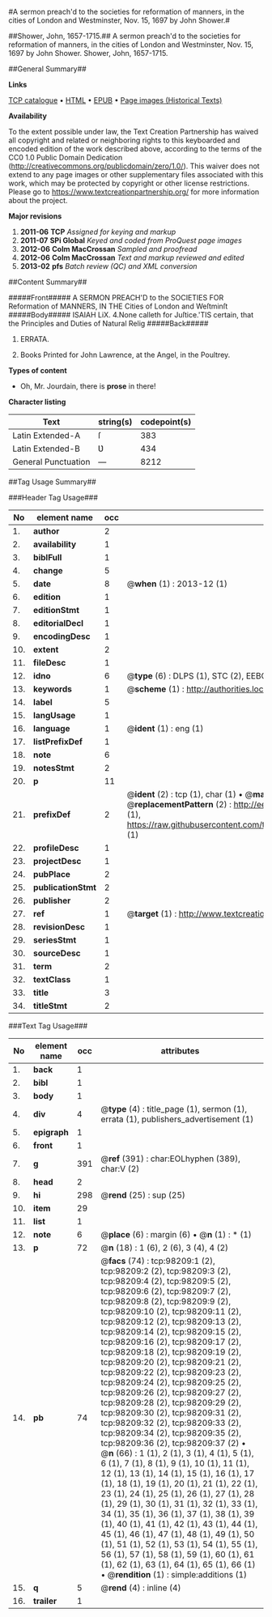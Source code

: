 #A sermon preach'd to the societies for reformation of manners, in the cities of London and Westminster, Nov. 15, 1697 by John Shower.#

##Shower, John, 1657-1715.##
A sermon preach'd to the societies for reformation of manners, in the cities of London and Westminster, Nov. 15, 1697 by John Shower.
Shower, John, 1657-1715.

##General Summary##

**Links**

[TCP catalogue](http://www.ota.ox.ac.uk/tcp/)  • 
[HTML](http://tei.it.ox.ac.uk/tcp/Texts-HTML/free/A60/A60152.html)  • 
[EPUB](http://tei.it.ox.ac.uk/tcp/Texts-EPUB/free/A60/A60152.epub) • 
[Page images (Historical Texts)](https://historicaltexts.jisc.ac.uk/eebo-13164130e)

**Availability**

To the extent possible under law, the Text Creation Partnership has waived all copyright and related or neighboring rights to this keyboarded and encoded edition of the work described above, according to the terms of the CC0 1.0 Public Domain Dedication (http://creativecommons.org/publicdomain/zero/1.0/). This waiver does not extend to any page images or other supplementary files associated with this work, which may be protected by copyright or other license restrictions. Please go to https://www.textcreationpartnership.org/ for more information about the project.

**Major revisions**

1. __2011-06__ __TCP__ *Assigned for keying and markup*
1. __2011-07__ __SPi Global__ *Keyed and coded from ProQuest page images*
1. __2012-06__ __Colm MacCrossan__ *Sampled and proofread*
1. __2012-06__ __Colm MacCrossan__ *Text and markup reviewed and edited*
1. __2013-02__ __pfs__ *Batch review (QC) and XML conversion*

##Content Summary##

#####Front#####
A SERMON PREACH'D to the SOCIETIES FOR Reformation of MANNERS, IN THE Cities of London and Weſtminſt
#####Body#####
ISAIAH LiX. 4.None calleth for Juſtice.'TIS certain, that the Principles and Duties of Natural Relig
#####Back#####

1. ERRATA.

1. Books Printed for John Lawrence, at the Angel, in the Poultrey.

**Types of content**

  * Oh, Mr. Jourdain, there is **prose** in there!

**Character listing**


|Text|string(s)|codepoint(s)|
|---|---|---|
|Latin Extended-A|ſ|383|
|Latin Extended-B|Ʋ|434|
|General Punctuation|—|8212|

##Tag Usage Summary##

###Header Tag Usage###

|No|element name|occ|attributes|
|---|---|---|---|
|1.|__author__|2||
|2.|__availability__|1||
|3.|__biblFull__|1||
|4.|__change__|5||
|5.|__date__|8| @__when__ (1) : 2013-12 (1)|
|6.|__edition__|1||
|7.|__editionStmt__|1||
|8.|__editorialDecl__|1||
|9.|__encodingDesc__|1||
|10.|__extent__|2||
|11.|__fileDesc__|1||
|12.|__idno__|6| @__type__ (6) : DLPS (1), STC (2), EEBO-CITATION (1), OCLC (1), VID (1)|
|13.|__keywords__|1| @__scheme__ (1) : http://authorities.loc.gov/ (1)|
|14.|__label__|5||
|15.|__langUsage__|1||
|16.|__language__|1| @__ident__ (1) : eng (1)|
|17.|__listPrefixDef__|1||
|18.|__note__|6||
|19.|__notesStmt__|2||
|20.|__p__|11||
|21.|__prefixDef__|2| @__ident__ (2) : tcp (1), char (1)  •  @__matchPattern__ (2) : ([0-9\-]+):([0-9IVX]+) (1), (.+) (1)  •  @__replacementPattern__ (2) : http://eebo.chadwyck.com/downloadtiff?vid=$1&page=$2 (1), https://raw.githubusercontent.com/textcreationpartnership/Texts/master/tcpchars.xml#$1 (1)|
|22.|__profileDesc__|1||
|23.|__projectDesc__|1||
|24.|__pubPlace__|2||
|25.|__publicationStmt__|2||
|26.|__publisher__|2||
|27.|__ref__|1| @__target__ (1) : http://www.textcreationpartnership.org/docs/. (1)|
|28.|__revisionDesc__|1||
|29.|__seriesStmt__|1||
|30.|__sourceDesc__|1||
|31.|__term__|2||
|32.|__textClass__|1||
|33.|__title__|3||
|34.|__titleStmt__|2||


###Text Tag Usage###

|No|element name|occ|attributes|
|---|---|---|---|
|1.|__back__|1||
|2.|__bibl__|1||
|3.|__body__|1||
|4.|__div__|4| @__type__ (4) : title_page (1), sermon (1), errata (1), publishers_advertisement (1)|
|5.|__epigraph__|1||
|6.|__front__|1||
|7.|__g__|391| @__ref__ (391) : char:EOLhyphen (389), char:V (2)|
|8.|__head__|2||
|9.|__hi__|298| @__rend__ (25) : sup (25)|
|10.|__item__|29||
|11.|__list__|1||
|12.|__note__|6| @__place__ (6) : margin (6)  •  @__n__ (1) : * (1)|
|13.|__p__|72| @__n__ (18) : 1 (6), 2 (6), 3 (4), 4 (2)|
|14.|__pb__|74| @__facs__ (74) : tcp:98209:1 (2), tcp:98209:2 (2), tcp:98209:3 (2), tcp:98209:4 (2), tcp:98209:5 (2), tcp:98209:6 (2), tcp:98209:7 (2), tcp:98209:8 (2), tcp:98209:9 (2), tcp:98209:10 (2), tcp:98209:11 (2), tcp:98209:12 (2), tcp:98209:13 (2), tcp:98209:14 (2), tcp:98209:15 (2), tcp:98209:16 (2), tcp:98209:17 (2), tcp:98209:18 (2), tcp:98209:19 (2), tcp:98209:20 (2), tcp:98209:21 (2), tcp:98209:22 (2), tcp:98209:23 (2), tcp:98209:24 (2), tcp:98209:25 (2), tcp:98209:26 (2), tcp:98209:27 (2), tcp:98209:28 (2), tcp:98209:29 (2), tcp:98209:30 (2), tcp:98209:31 (2), tcp:98209:32 (2), tcp:98209:33 (2), tcp:98209:34 (2), tcp:98209:35 (2), tcp:98209:36 (2), tcp:98209:37 (2)  •  @__n__ (66) : 1 (1), 2 (1), 3 (1), 4 (1), 5 (1), 6 (1), 7 (1), 8 (1), 9 (1), 10 (1), 11 (1), 12 (1), 13 (1), 14 (1), 15 (1), 16 (1), 17 (1), 18 (1), 19 (1), 20 (1), 21 (1), 22 (1), 23 (1), 24 (1), 25 (1), 26 (1), 27 (1), 28 (1), 29 (1), 30 (1), 31 (1), 32 (1), 33 (1), 34 (1), 35 (1), 36 (1), 37 (1), 38 (1), 39 (1), 40 (1), 41 (1), 42 (1), 43 (1), 44 (1), 45 (1), 46 (1), 47 (1), 48 (1), 49 (1), 50 (1), 51 (1), 52 (1), 53 (1), 54 (1), 55 (1), 56 (1), 57 (1), 58 (1), 59 (1), 60 (1), 61 (1), 62 (1), 63 (1), 64 (1), 65 (1), 66 (1)  •  @__rendition__ (1) : simple:additions (1)|
|15.|__q__|5| @__rend__ (4) : inline (4)|
|16.|__trailer__|1||
